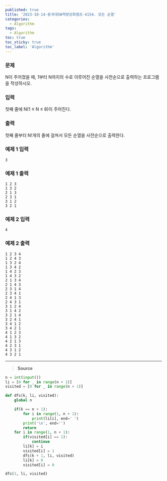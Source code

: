 ```yaml
---
published: true
title: '2023-10-14-동국대SW역량강화캠프-4154. 모든 순열'
categories:
  - Algorithm
tags:
  - Algorithm
toc: true
toc_sticky: true
toc_label: 'Algorithm'
---
```


### **문제**

N이 주어졌을 때, 1부터 N까지의 수로 이루어진 순열을 사전순으로 출력하는 프로그램을 작성하시오.

### **입력**

첫째 줄에 N(1 ≤ N ≤ 8)이 주어진다.

### **출력**

첫째 줄부터 N!개의 줄에 걸쳐서 모든 순열을 사전순으로 출력한다.

### **예제 1 입력**

```
3
```

### **예제 1 출력**

```
1 2 3
1 3 2
2 1 3
2 3 1
3 1 2
3 2 1
```

### **예제 2 입력**

```
4
```

### **예제 2 출력**

```
1 2 3 4
1 2 4 3
1 3 2 4
1 3 4 2
1 4 2 3
1 4 3 2
2 1 3 4
2 1 4 3
2 3 1 4
2 3 4 1
2 4 1 3
2 4 3 1
3 1 2 4
3 1 4 2
3 2 1 4
3 2 4 1
3 4 1 2
3 4 2 1
4 1 2 3
4 1 3 2
4 2 1 3
4 2 3 1
4 3 1 2
4 3 2 1
```

---

> **Source**

```python
n = int(input())
li = [0 for _ in range(n + 1)]
visited = [0 for _ in range(n + 1)]

def dfs(k, li, visited):
	global n

	if(k == n + 1):
		for i in range(1, n + 1):
			print(li[i], end=' ')
		print('\n', end='')
		return
	for i in range(1, n + 1):
		if(visited[i] == 1):
			continue
		li[k] = i
		visited[i] = 1
		dfs(k + 1, li, visited)
		li[k] = 0
		visited[i] = 0

dfs(1, li, visited)
```
